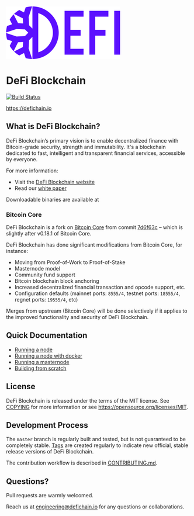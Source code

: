 ![DeFi Blockchain Logo](doc/img/defichain-logo.svg)

# DeFi Blockchain

[![Build Status](https://travis-ci.com/DeFiCh/ain.svg?branch=master)](https://travis-ci.com/DeFiCh/ain)

https://defichain.io

## What is DeFi Blockchain?

DeFi Blockchain’s primary vision is to enable decentralized finance with Bitcoin-grade security, strength and immutability. It's a blockchain dedicated to fast, intelligent and transparent financial services, accessible by everyone.

For more information:

- Visit the [DeFi Blockchain website](https://defichain.io)
- Read our [white paper](https://defichain.io/white-paper/)

Downloadable binaries are available at 

### Bitcoin Core

DeFi Blockchain is a fork on [Bitcoin Core](https://github.com/bitcoin/bitcoin) from commit [7d6f63c](https://github.com/bitcoin/bitcoin/commit/7d6f63cc2c2b9c4f07a43619eef0b7314474fffd) – which is slightly after v0.18.1 of Bitcoin Core.

DeFi Blockchain has done significant modifications from Bitcoin Core, for instance:

- Moving from Proof-of-Work to Proof-of-Stake
- Masternode model
- Community fund support
- Bitcoin blockchain block anchoring
- Increased decentralized financial transaction and opcode support, etc.
- Configuration defaults (mainnet ports: `8555/4`, testnet ports: `18555/4`, regnet ports: `19555/4`, etc)

Merges from upstream (Bitcoin Core) will be done selectively if it applies to the improved functionality and security of DeFi Blockchain.

## Quick Documentation

- [Running a node](./doc/setup-nodes.md)
- [Running a node with docker](./doc/setup-nodes-docker.md)
- [Running a masternode](./doc/setup-masternodes.md)
- [Building from scratch](./doc/build-quick.md)

## License

DeFi Blockchain is released under the terms of the MIT license. See [COPYING](COPYING) for more
information or see https://opensource.org/licenses/MIT.

## Development Process

The `master` branch is regularly built and tested, but is not guaranteed to be
completely stable. [Tags](https://github.com/DeFiCh/ain/tags) are created
regularly to indicate new official, stable release versions of DeFi Blockchain.

The contribution workflow is described in [CONTRIBUTING.md](CONTRIBUTING.md).

## Questions?

Pull requests are warmly welcomed.

Reach us at [engineering@defichain.io](mailto:engineering@defichain.io) for any questions or collaborations.
